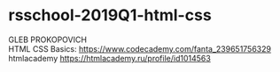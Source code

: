 # rsschool-2019Q1-html-css
GLEB PROKOPOVICH<br>
HTML CSS Basics: https://www.codecademy.com/fanta_239651756329<br>
htmlacademy https://htmlacademy.ru/profile/id1014563
